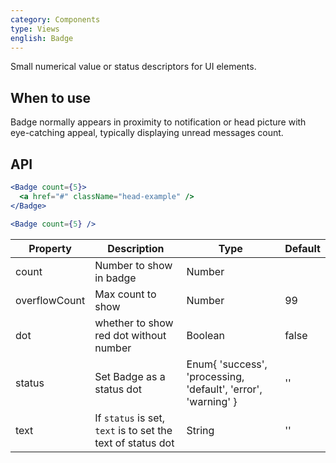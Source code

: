 ```yaml
---
category: Components
type: Views
english: Badge
---
```


Small numerical value or status descriptors for UI elements.

## When to use

Badge normally appears in proximity to notification or head picture with eye-catching appeal, typically displaying unread messages count.

## API

```jsx
<Badge count={5}>
  <a href="#" className="head-example" />
</Badge>
```


```jsx
<Badge count={5} />
```

| Property       | Description             | Type       | Default |
|----------------|-------------------------|------------|---------|
| count          | Number to show in badge | Number     |         |
| overflowCount  | Max count to show       | Number     | 99      |
| dot            | whether to show red dot without number | Boolean | false  |
| status         | Set Badge as a status dot | Enum{ 'success', 'processing, 'default', 'error', 'warning' } | '' |
| text           | If `status` is set, `text` is to set the text of status dot | String | '' |

